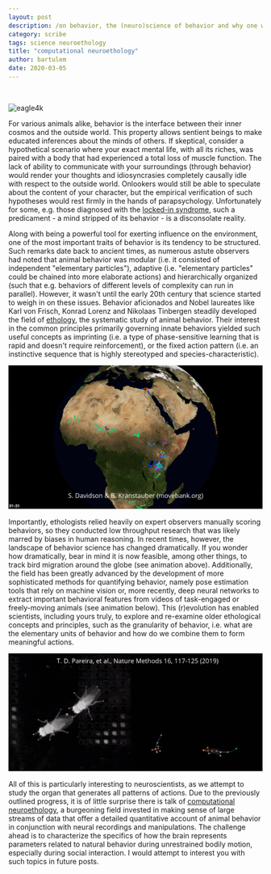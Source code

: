```yaml
---
layout: post
description: /on behavior, the (neuro)science of behavior and why one would care
category: scribe
tags: science neuroethology
title: "computational neuroethology"
author: bartulem
date: 2020-03-05
---
```

<br/>
<p class="text-center">
  <img class="img-custom" alt="eagle4k" src="/img/eagle4k.gif"/>
</p>
For various animals alike, behavior is the interface between their inner cosmos and the outside world. This property allows sentient beings to make educated inferences about the minds of others. If skeptical, consider a hypothetical scenario where your exact mental life, with all its riches, was paired with a body that had experienced a total loss of muscle function. The lack of ability to communicate with your surroundings (through behavior) would render your thoughts and idiosyncrasies completely causally idle with respect to the outside world. Onlookers would still be able to speculate about the content of your character, but the empirical verification of such hypotheses would rest firmly in the hands of parapsychology. Unfortunately for some, e.g. those diagnosed with the <a target="_blank" href="http://www.scholarpedia.org/article/Vegetative_state#Locked-in_syndrome">locked-in syndrome</a>, such a predicament - a mind stripped of its behavior - is a disconsolate reality.

Along with being a powerful tool for exerting influence on the environment, one of the most important traits of behavior is its tendency to be structured. Such remarks date back to ancient times, as numerous astute observers had noted that animal behavior was modular (i.e. it consisted of independent "elementary particles"), adaptive (i.e. "elementary particles" could be chained into more elaborate actions) and hierarchically organized (such that e.g. behaviors of different levels of complexity can run in parallel). However, it wasn't until the early 20th century that science started to weigh in on these issues. Behavior aficionados and Nobel laureates like Karl von Frisch, Konrad Lorenz and Nikolaas Tinbergen steadily developed the field of <a target="_blank" href="https://en.wikipedia.org/wiki/Ethology">ethology</a>, the systematic study of animal behavior. Their interest in the common principles primarily governing innate behaviors yielded such useful concepts as imprinting (i.e. a type of phase-sensitive learning that is rapid and doesn't require reinforcement), or the fixed action pattern (i.e. an instinctive sequence that is highly stereotyped and species-characteristic).

<p class="text-center">
  <img class="img-custom" alt="birdmigrations" src="/img/birdmigrations.gif"/>
</p>

Importantly, ethologists relied heavily on expert observers manually scoring behaviors, so they conducted low throughput research that was likely marred by biases in human reasoning. In recent times, however, the landscape of behavior science has changed dramatically. If you wonder how dramatically, bear in mind it is now feasible, among other things, to track bird migration around the globe (see animation above). Additionally, the field has been greatly advanced by the development of more sophisticated methods for quantifying behavior, namely pose estimation tools that rely on machine vision or, more recently, deep neural networks to extract important behavioral features from videos of task-engaged or freely-moving animals (see animation below). This (r)evolution has enabled scientists, including yours truly, to explore and re-examine older ethological concepts and principles, such as the granularity of behavior, i.e. what are the elementary units of behavior and how do we combine them to form meaningful actions.

<p class="text-center">
  <img class="img-custom" alt="leap" src="/img/leap.gif"/>
</p>

All of this is particularly interesting to neuroscientists, as we attempt to study the organ that generates all patterns of actions. Due to the previously outlined progress, it is of little surprise there is talk of <a target="_blank" href="https://www.sciencedirect.com/science/article/abs/pii/S0896627319308414">computational neuroethology</a>, a burgeoning field invested in making sense of large streams of data that offer a detailed quantitative account of animal behavior in conjunction with neural recordings and manipulations. The challenge ahead is to characterize the specifics of how the brain represents parameters related to natural behavior during unrestrained bodily motion, especially during social interaction. I would attempt to interest you with such topics in future posts. 
